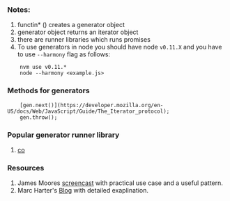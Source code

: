### Notes:

1. functin* () creates a generator object
2. generator object returns an iterator object
3. there are runner libraries which runs promises
4. To use generators in node you should have node `v0.11.X` and you have to use `--harmony` flag as follows:
```
	nvm use v0.11.*
	node --harmony <example.js>
```

### Methods for generators
```
	[gen.next()](https://developer.mozilla.org/en-US/docs/Web/JavaScript/Guide/The_Iterator_protocol);
	gen.throw();
```

### Popular generator runner library 

1. [co](https://github.com/tj/co)

### Resources

1. James Moores [screencast](http://youtu.be/YrZyAn0yCb8) with practical use case and a useful pattern.
2. Marc Harter's [Blog](http://strongloop.com/strongblog/how-to-generators-node-js-yield-use-cases/) with detailed exaplination.
